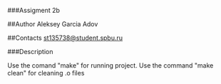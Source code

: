 ###Assigment 2b

##Author 
Aleksey Garcia Adov

##Contacts
st135738@student.spbu.ru

###Description

Use the comand "make" for running project.
Use the command "make clean" for cleaning .o files

